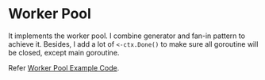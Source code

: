 # Worker Pool

It implements the worker pool. I combine generator and fan-in pattern to achieve it. Besides, I add a lot of `<-ctx.Done()` to make sure all goroutine will be closed, except main goroutine.

Refer [Worker Pool Example Code](./main.go).